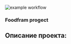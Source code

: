 ![example workflow](https://github.com/Slavchick12/foodgram-project-react/actions/workflows/main.yml/badge.svg)
### Foodfram progect
## Описание проекта: 